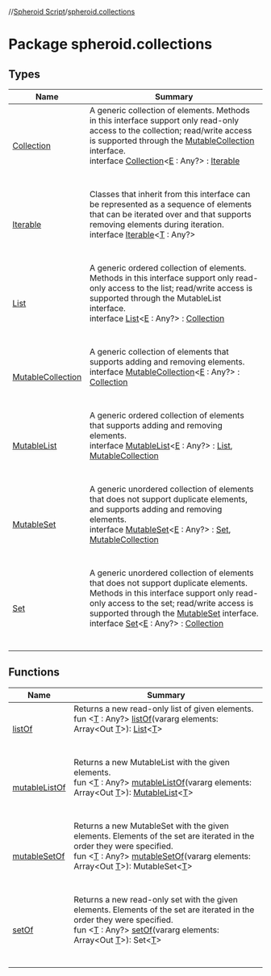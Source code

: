 //[Spheroid Script](../index.md)/[spheroid.collections](index.md)



# Package spheroid.collections  


## Types  
  
|  Name|  Summary| 
|---|---|
| [Collection](-collection/index.md)| A generic collection of elements. Methods in this interface support only read-only access to the collection; read/write access is supported through the [MutableCollection](-mutable-collection/index.md) interface.  <br>interface [Collection](-collection/index.md)<[E](-collection/index.md) : Any?>  : [Iterable](-iterable/index.md)  <br><br><br>
| [Iterable](-iterable/index.md)| Classes that inherit from this interface can be represented as a sequence of elements that can be iterated over and that supports removing elements during iteration.  <br>interface [Iterable](-iterable/index.md)<[T](-iterable/index.md) : Any?>   <br><br><br>
| [List](-list/index.md)| A generic ordered collection of elements. Methods in this interface support only read-only access to the list; read/write access is supported through the MutableList interface.  <br>interface [List](-list/index.md)<[E](-list/index.md) : Any?>  : [Collection](-collection/index.md)  <br><br><br>
| [MutableCollection](-mutable-collection/index.md)| A generic collection of elements that supports adding and removing elements.  <br>interface [MutableCollection](-mutable-collection/index.md)<[E](-mutable-collection/index.md) : Any?>  : [Collection](-collection/index.md)  <br><br><br>
| [MutableList](-mutable-list/index.md)| A generic ordered collection of elements that supports adding and removing elements.  <br>interface [MutableList](-mutable-list/index.md)<[E](-mutable-list/index.md) : Any?>  : [List](-list/index.md), [MutableCollection](-mutable-collection/index.md)  <br><br><br>
| [MutableSet](-mutable-set/index.md)| A generic unordered collection of elements that does not support duplicate elements, and supports adding and removing elements.  <br>interface [MutableSet](-mutable-set/index.md)<[E](-mutable-set/index.md) : Any?>  : [Set](-set/index.md), [MutableCollection](-mutable-collection/index.md)  <br><br><br>
| [Set](-set/index.md)| A generic unordered collection of elements that does not support duplicate elements. Methods in this interface support only read-only access to the set; read/write access is supported through the [MutableSet](-mutable-set/index.md) interface.  <br>interface [Set](-set/index.md)<[E](-set/index.md) : Any?>  : [Collection](-collection/index.md)  <br><br><br>


## Functions  
  
|  Name|  Summary| 
|---|---|
| [listOf](list-of.md)| Returns a new read-only list of given elements.  <br>fun <[T](list-of.md) : Any?> [listOf](list-of.md)(vararg elements: Array<Out [T](list-of.md)>): [List](-list/index.md)<[T](list-of.md)>  <br><br><br>
| [mutableListOf](mutable-list-of.md)| Returns a new MutableList with the given elements.  <br>fun <[T](mutable-list-of.md) : Any?> [mutableListOf](mutable-list-of.md)(vararg elements: Array<Out [T](mutable-list-of.md)>): [MutableList](-mutable-list/index.md)<[T](mutable-list-of.md)>  <br><br><br>
| [mutableSetOf](mutable-set-of.md)| Returns a new MutableSet with the given elements. Elements of the set are iterated in the order they were specified.  <br>fun <[T](mutable-set-of.md) : Any?> [mutableSetOf](mutable-set-of.md)(vararg elements: Array<Out [T](mutable-set-of.md)>): MutableSet<[T](mutable-set-of.md)>  <br><br><br>
| [setOf](set-of.md)| Returns a new read-only set with the given elements. Elements of the set are iterated in the order they were specified.  <br>fun <[T](set-of.md) : Any?> [setOf](set-of.md)(vararg elements: Array<Out [T](set-of.md)>): Set<[T](set-of.md)>  <br><br><br>

